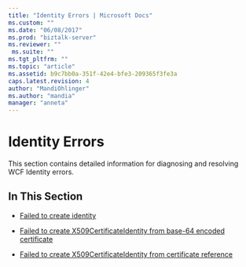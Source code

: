 ```yaml
---
title: "Identity Errors | Microsoft Docs"
ms.custom: ""
ms.date: "06/08/2017"
ms.prod: "biztalk-server"
ms.reviewer: ""
 ms.suite: ""
ms.tgt_pltfrm: ""
ms.topic: "article"
ms.assetid: b9c7bb0a-351f-42e4-bfe3-209365f3fe3a
caps.latest.revision: 4
author: "MandiOhlinger"
ms.author: "mandia"
manager: "anneta"
---
```

# Identity Errors
This section contains detailed information for diagnosing and resolving WCF Identity errors.  
  
## In This Section  
  
-   [Failed to create identity](../core/failed-to-create-identity.md)  
  
-   [Failed to create X509CertificateIdentity from base-64 encoded certificate](../core/failed-to-create-x509certificateidentity-from-base-64-encoded-certificate.md)  
  
-   [Failed to create X509CertificateIdentity from certificate reference](../core/failed-to-create-x509certificateidentity-from-certificate-reference.md)